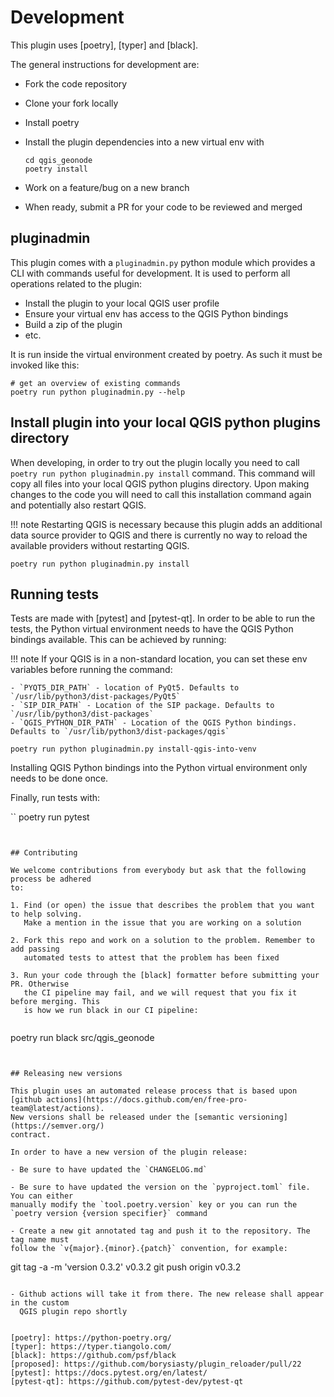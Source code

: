 # Development

This plugin uses [poetry], [typer] and [black].

The general instructions for development are:

-  Fork the code repository
-  Clone your fork locally
-  Install poetry
-  Install the plugin dependencies into a new virtual env with
   
   ```
   cd qgis_geonode
   poetry install
   ```
   
-  Work on a feature/bug on a new branch
-  When ready, submit a PR for your code to be reviewed and merged


## pluginadmin

This plugin comes with a `pluginadmin.py` python module which provides a CLI with commands useful for development. 
It is used to perform all operations related to the plugin:

- Install the plugin to your local QGIS user profile
- Ensure your virtual env has access to the QGIS Python bindings
- Build a zip of the plugin
- etc.

It is run inside the virtual environment created by poetry. As such it must be invoked like this:

```
# get an overview of existing commands
poetry run python pluginadmin.py --help
```

## Install plugin into your local QGIS python plugins directory

When developing, in order to try out the plugin locally you need to 
call `poetry run python pluginadmin.py install` command. This command will copy all files into your 
local QGIS python plugins directory. Upon making changes to the code you
will need to call this installation command again and potentially also restart QGIS.

!!! note
    Restarting QGIS is necessary because this plugin adds an additional data source provider to QGIS and there is 
    currently no way to reload the available providers without restarting QGIS.


```
poetry run python pluginadmin.py install
```


## Running tests

Tests are made with [pytest] and [pytest-qt]. In order to be able to run the tests, 
the Python virtual environment needs to have the QGIS Python bindings available. 
This can be achieved by running:

!!! note
If your QGIS is in a non-standard location, you can set these env variables before running the command:

    - `PYQT5_DIR_PATH` - location of PyQt5. Defaults to `/usr/lib/python3/dist-packages/PyQt5`
    - `SIP_DIR_PATH` - Location of the SIP package. Defaults to `/usr/lib/python3/dist-packages`
    - `QGIS_PYTHON_DIR_PATH` - Location of the QGIS Python bindings. Defaults to `/usr/lib/python3/dist-packages/qgis`

```
poetry run python pluginadmin.py install-qgis-into-venv
```

Installing QGIS Python bindings into the Python virtual environment only needs to be done once.


Finally, run tests with:

``
poetry run pytest
```


## Contributing

We welcome contributions from everybody but ask that the following process be adhered 
to:

1. Find (or open) the issue that describes the problem that you want to help solving. 
   Make a mention in the issue that you are working on a solution
   
2. Fork this repo and work on a solution to the problem. Remember to add passing 
   automated tests to attest that the problem has been fixed 
   
3. Run your code through the [black] formatter before submitting your PR. Otherwise 
   the CI pipeline may fail, and we will request that you fix it before merging. This 
   is how we run black in our CI pipeline:
   
   ```
   poetry run black src/qgis_geonode
   ```
   

## Releasing new versions

This plugin uses an automated release process that is based upon 
[github actions](https://docs.github.com/en/free-pro-team@latest/actions). 
New versions shall be released under the [semantic versioning](https://semver.org/) 
contract.

In order to have a new version of the plugin release:

- Be sure to have updated the `CHANGELOG.md`
  
- Be sure to have updated the version on the `pyproject.toml` file. You can either 
  manually modify the `tool.poetry.version` key or you can run the 
  `poetry version {version specifier}` command
  
- Create a new git annotated tag and push it to the repository. The tag name must 
  follow the `v{major}.{minor}.{patch}` convention, for example:

```
git tag -a -m 'version 0.3.2' v0.3.2
git push origin v0.3.2
```
  
- Github actions will take it from there. The new release shall appear in the custom 
  QGIS plugin repo shortly


[poetry]: https://python-poetry.org/
[typer]: https://typer.tiangolo.com/
[black]: https://github.com/psf/black
[proposed]: https://github.com/borysiasty/plugin_reloader/pull/22
[pytest]: https://docs.pytest.org/en/latest/
[pytest-qt]: https://github.com/pytest-dev/pytest-qt